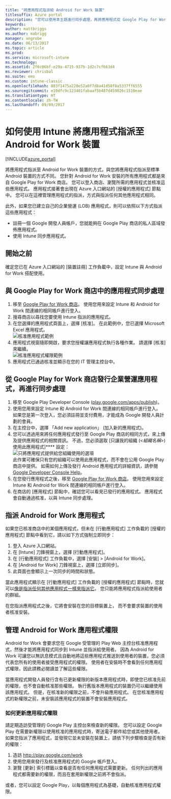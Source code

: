 ```yaml
---
title: "將應用程式指派給 Android for Work 裝置"
titlesuffix: Azure portal
description: "您可以使用本主題進行同步處理，再將應用程式從 Google Play for Work 商店指派給 Android for Work 裝置。"
keywords: 
author: mattbriggs
ms.author: mabrigg
manager: angrobe
ms.date: 06/13/2017
ms.topic: article
ms.prod: 
ms.service: microsoft-intune
ms.technology: 
ms.assetid: 2f6c06bf-e29a-4715-937b-1d2c7cf663d4
ms.reviewer: chrisbal
ms.suite: ems
ms.custom: intune-classic
ms.openlocfilehash: 803f1475a220e52a0f7d8a41d58f0a5337ff6555
ms.sourcegitcommit: e10dfc9c123401fabaaf5b487d459826c1510eae
ms.translationtype: HT
ms.contentlocale: zh-TW
ms.lasthandoff: 09/09/2017
---
```

# <a name="how-to-assign-apps-to-android-for-work-devices-with-intune"></a>如何使用 Intune 將應用程式指派至 Android for Work 裝置

[!INCLUDE[azure_portal](./includes/azure_portal.md)]

將應用程式指派至 Android for Work 裝置的方式，與您將應用程式指派至標準 Android 裝置的方式不同。 您針對 Android for Work 安裝的所有應用程式都是來自 Google Play for Work 商店。 您可以登入商店、瀏覽所需的應用程式並核准這些應用程式。
應用程式接著會出現在 Azure 入口網站的 [授權的應用程式] 節點中。 您可以在這裡管理應用程式的指派，方式與指派任何其他應用程式相同。

此外，如果您已建立自己的企業營運 (LOB) 應用程式，則可以依照以下方式指派這些應用程式：
- 註冊一個 Google 開發人員帳戶，您就能夠在 Google Play 商店的私人區域發佈應用程式。
- 使用 Intune 同步應用程式。

## <a name="before-you-start"></a>開始之前

確定您已在 Azure 入口網站的 [裝置註冊] 工作負載中，設定 Intune 與 Android for Work 搭配使用。

## <a name="synchronize-an-app-from-the-google-play-for-work-store"></a>與 Google Play for Work 商店中的應用程式同步處理

1. 移至 [Google Play for Work 商店](https://play.google.com/work)。 使用您用來設定 Intune 和 Android for Work 間連線的相同帳戶進行登入。
2. 搜尋商店以尋找您要使用 Intune 指派的應用程式。
3. 在您選擇的應用程式頁面上，選擇 [核准]。 在此範例中，您已選擇 Microsoft Excel 應用程式。<br>
  ![核准應用程式範例](media/approve.png)
4. 應用程式視窗隨即開啟，要求您授權讓應用程式執行各種作業。 請選擇 [核准] 來繼續。<br>
  ![核准應用程式權限範例](media/approve-app-permissions.png)
5. 應用程式已通過核准並顯示在您的 IT 管理主控台中。

## <a name="publish-then-synchronize-a-line-of-business-app-from-the-google-play-for-work-store"></a>從 Google Play for Work 商店發行企業營運應用程式，再進行同步處理

1. 移至 Google Play Developer Console ([play.google.com/apps/publish](https://play.google.com/apps/publish))。
2. 使用您用來設定 Intune 和 Android for Work 間連線的相同帳戶進行登入。 如果您是第一次登入，您必須註冊並支付費用，才能成為 Google 開發人員計劃的會員。
3. 在主控台中，選擇 「Add new application」 \(加入新的應用程式)。
4. 您可以透過用來將任何應用程式發行至 Google Play 商店的相同方式，來上傳及提供應用程式的相關資訊。 不過，您必須選取 [只讓我的組織 (<*組織名稱*>) 使用此應用程式]**** 設定：<br>
  ![只將應用程式提供給您組織使用的選項](media/restrict.png)<br>
此作業可確保只有您的組織可以使用此應用程式，而不會在公用 Google Play 商店中提供。
如需如何上傳及發行 Android 應用程式的詳細資訊，請參閱 [Google Developer Console Help](https://support.google.com/googleplay/android-developer/answer/113469)。
5. 在您發行應用程式之後，移至 [Google Play for Work 商店](https://play.google.com/work)。 使用您用來設定 Intune 和 Android for Work 間連線的相同帳戶進行登入。
6. 在商店的 [應用程式] 節點中，確認您可以看見已發行的應用程式。 應用程式會自動通過核准，以與 Intune 同步處理。

## <a name="assign-an-android-for-work-app"></a>指派 Android for Work 應用程式

如果您已核准商店中的某個應用程式，但未在 [行動應用程式] 工作負載的 [授權的應用程式] 節點中看到它，請以如下方式強制立即同步：

1. 登入 Azure 入口網站。
2. 在 [Intune] 刀鋒視窗上，選擇 [行動應用程式]。
3. 在 [行動應用程式] 工作負載中，選擇 [安裝] > [Android for Work]。
4. 在 [Android for Work] 刀鋒視窗上，選擇 [立即同步]。
5. 此頁面也會顯示上一次同步的時間和狀態。

當此應用程式顯示在 [行動應用程式] 工作負載的 [授權的應用程式] 節點時，您就可以[像是指派任何其他應用程式一樣來指派它](/intune-azure/manage-apps/deploy-apps)。 您只能將應用程式指派給使用者的群組。

在您指派應用程式之後，它將會安裝在您的目標裝置上， 而不會要求裝置的使用者核准安裝。

## <a name="manage-android-for-work-app-permissions"></a>管理 Android for Work 應用程式權限
Android for Work 會要求您在 Google 受管理的 Play Web 主控台核准應用程式，然後才能將應用程式同步到 Intune 並指派給使用者。  因為 Android for Work 可讓您以無訊息模式且自動地將這些應用程式推送到使用者的裝置，您必須代表您所有的使用者接受應用程式的權限。  使用者在安裝時不會看到任何應用程式權限，因此請務必閱讀並了解這些權限。

當應用程式開發人員發行含有已更新權限的新版本應用程式時，即使您已核准先前的權限，也不會自動核准那些權限。 執行舊版本應用程式的裝置仍可以繼續使用該應用程式。 但是，在核准新的權限之前，不會升級應用程式。 在您核准應用程式的新權限之前，未安裝該應用程式的裝置不會安裝應用程式。

### <a name="how-to-update-app-permissions"></a>如何更新應用程式權限

請定期造訪受管理的 Google Play 主控台來檢查新的權限。 您可以設定 Google Play 在需要新權限以使用核准的應用程式時，寄送電子郵件給您或其他使用者。 如果您指派了應用程式，並發現它並未安裝在裝置上，請依下列步驟檢查是否有新的權限：

1. 造訪 http://play.google.com/work
2. 使用您用來發行及核准應用程式的 Google 帳戶登入。
3. 瀏覽 [更新] 索引標籤以查看是否有任何應用程式需要更新。  任何列出的應用程式都需要新的權限，而且在套用新權限之前將不會指派。  

或者，您可以設定 Google Play，以每個應用程式為基礎，自動核准應用程式權限。 



